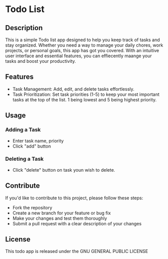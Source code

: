 # Todo List

## Description
This is a simple Todo list app designed to help you keep track of tasks and 
stay organized. Whether you need a way to manage your daily chores, work projects, or personal goals, this app has got you covered. With an intuitive user interface and essential features, you can effiecently maange your tasks and boost your productivity.

## Features
- Task Management: Add, edit, and delete tasks effortlessly.
- Task Prioritization: Set task priorities (1-5) to keep your most important tasks at the top of the list. 1 being lowest and 5 being highest priority.


## Usage

### Adding a Task
- Enter task name, priority
- Click "add" button

### Deleting a Task
- Click "delete" button on task youn wish to delete.


## Contribute
If you'd like to contribute to this project, please follow these steps:

- Fork the repository
- Create a new branch for your feature or bug fix
- Make your changes and test them thoroughly
- Submit a pull request with a clear description of your changes

## License
This todo app is released under the GNU GENERAL PUBLIC LICENSE

